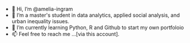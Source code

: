 - 👋 Hi, I’m @amelia-ingram
- 👀 I’m a master's student in data analytics, applied social analysis, and urban inequality issues.
- 🌱 I’m currently learning Python, R and Github to start my own portfoloio
- 📫 Feel free to reach me ...[via this account].

<!---
amelia-ingram/amelia-ingram is a ✨ special ✨ repository because its `README.md` (this file) appears on your GitHub profile.
You can click the Preview link to take a look at your changes.
--->

